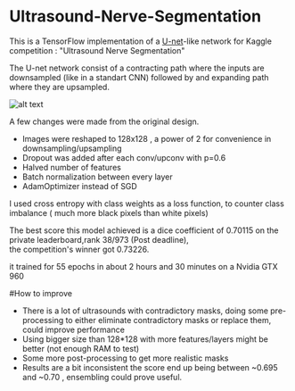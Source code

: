 # Ultrasound-Nerve-Segmentation
This is a TensorFlow implementation of a [U-net](https://arxiv.org/pdf/1505.04597.pdf)-like network for Kaggle competition : "Ultrasound Nerve Segmentation"

The U-net network consist of a contracting path where the inputs are downsampled (like in a standart CNN) followed by and expanding path where they are upsampled.

![alt text](https://github.com/OverFlow7/Ultrasound-Nerve-Segmentation/blob/master/u-net-architecture.png)

A few changes were made from the original design. 

 * Images were reshaped to 128x128 , a power of 2 for convenience in downsampling/upsampling 
 * Dropout was added after each conv/upconv with p=0.6
 * Halved number of features
 * Batch normalization between every layer
 * AdamOptimizer instead of SGD
 
I used cross entropy with class weights as a loss function, to counter class imbalance ( much more black pixels than white pixels)

The best score this model achieved is a dice coefficient of 0.70115 on the private leaderboard,rank 38/973 (Post deadline),  
the competition's winner got 0.73226.

it trained for 55 epochs in about 2 hours and 30 minutes on a Nvidia GTX 960

#How to improve 
 
 * There is a lot of ultrasounds with contradictory masks, doing some pre-processing to either eliminate contradictory masks or replace them, could improve performance 
 * Using bigger size than 128*128 with more features/layers might be better (not enough RAM to test)
 * Some more post-processing to get more realistic masks 
 * Results are a bit inconsistent the score end up being between ~0.695 and ~0.70 , ensembling could prove useful. 
